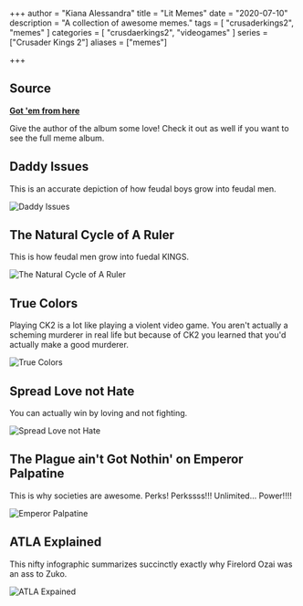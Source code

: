 +++
author = "Kiana Alessandra"
title = "Lit Memes"
date = "2020-07-10"
description = "A collection of awesome memes."
tags = [
    "crusaderkings2",
    "memes"
]
categories = [
    "crusdaerkings2",
    "videogames"
]
series = ["Crusader Kings 2"]
aliases = ["memes"]

+++
## Source
**[Got 'em from here](https://imgur.com/gallery/TzcNL)**

Give the author of the album some love! Check it out as well if you want to see the full meme album.

## Daddy Issues

This is an accurate depiction of how feudal boys grow into feudal men. 

![Daddy Issues](/meme1.png)

## The Natural Cycle of A Ruler

This is how feudal men grow into fuedal KINGS.

![The Natural Cycle of A Ruler](/meme2.jpeg)

## True Colors

Playing CK2 is a lot like playing a violent video game. You aren't actually a scheming murderer in real life but because of CK2 you learned that you'd actually make a good murderer.

![True Colors](/meme3.jpeg)

## Spread Love not Hate

You can actually win by loving and not fighting. 

![Spread Love not Hate](/meme4.jpeg)

## The Plague ain't Got Nothin' on Emperor Palpatine

This is why societies are awesome. Perks! Perkssss!!! Unlimited... Power!!!!

![Emperor Palpatine](/meme5.jpeg)

## ATLA Explained

This nifty infographic summarizes succinctly exactly why Firelord Ozai was an ass to Zuko. 

![ATLA Expained](/meme6.png)
